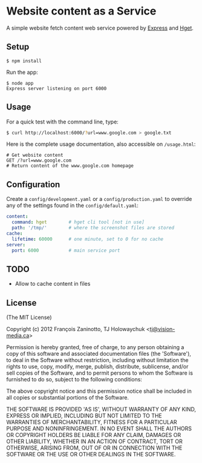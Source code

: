 # Website content as a Service

A simple website fetch content web service powered by [Express](http://expressjs.com) and [Hget](https://github.com/bevacqua/hget).

## Setup

```
$ npm install
```

Run the app:

```
$ node app
Express server listening on port 6000
```

## Usage

For a quick test with the command line, type:

```sh
$ curl http://localhost:6000/?url=www.google.com > google.txt
```

Here is the complete usage documentation, also accessible on `/usage.html`:

```
# Get website content
GET /?url=www.google.com
# Return content of the www.google.com homepage

```

## Configuration

Create a `config/development.yaml` or a `config/production.yaml` to override any of the settings found in the `config/default.yaml`:

```yml
content:
  command: hget        # hget cli tool [not in use]
  path: '/tmp/'        # where the screenshot files are stored
cache:
  lifetime: 60000      # one minute, set to 0 for no cache
server:
  port: 6000           # main service port
```

## TODO

* Allow to cache content in files

## License

(The MIT License)

Copyright (c) 2012 François Zaninotto, TJ Holowaychuk &lt;tj@vision-media.ca&gt;

Permission is hereby granted, free of charge, to any person obtaining
a copy of this software and associated documentation files (the
'Software'), to deal in the Software without restriction, including
without limitation the rights to use, copy, modify, merge, publish,
distribute, sublicense, and/or sell copies of the Software, and to
permit persons to whom the Software is furnished to do so, subject to
the following conditions:

The above copyright notice and this permission notice shall be
included in all copies or substantial portions of the Software.

THE SOFTWARE IS PROVIDED 'AS IS', WITHOUT WARRANTY OF ANY KIND,
EXPRESS OR IMPLIED, INCLUDING BUT NOT LIMITED TO THE WARRANTIES OF
MERCHANTABILITY, FITNESS FOR A PARTICULAR PURPOSE AND NONINFRINGEMENT.
IN NO EVENT SHALL THE AUTHORS OR COPYRIGHT HOLDERS BE LIABLE FOR ANY
CLAIM, DAMAGES OR OTHER LIABILITY, WHETHER IN AN ACTION OF CONTRACT,
TORT OR OTHERWISE, ARISING FROM, OUT OF OR IN CONNECTION WITH THE
SOFTWARE OR THE USE OR OTHER DEALINGS IN THE SOFTWARE.
